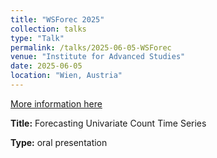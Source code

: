 ```yaml
---
title: "WSForec 2025"
collection: talks
type: "Talk"
permalink: /talks/2025-06-05-WSForec
venue: "Institute for Advanced Studies"
date: 2025-06-05
location: "Wien, Austria"
---
```


[More information here](https://www.ihs.ac.at/current/events/conference-series/forecasting-workshop/vienna-workshop-on-economic-forecasting-2025/)


**Title:** Forecasting Univariate Count Time Series

<!-- **Co-authors:** Ovielt Baltodano, Mauro Costantini, Carlo R.M.A. Santagiustina -->

**Type:** oral presentation